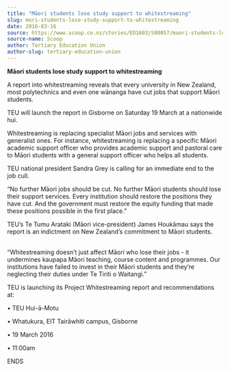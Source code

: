 ```yaml
---
title: "Māori students lose study support to whitestreaming"
slug: mori-students-lose-study-support-to-whitestreaming
date: 2016-03-16
source: https://www.scoop.co.nz/stories/ED1603/S00057/maori-students-lose-study-support-to-whitestreaming.htm
source-name: Scoop
author: Tertiary Education Union
author-slug: tertiary-education-union
---
```


<p><strong>Māori students lose study support to
whitestreaming</strong></p>

<p>A report into whitestreaming
reveals that every university in New Zealand, most
polytechnics and even one wānanga have cut jobs that
support Māori students.</p>

<p>TEU will launch the report in
Gisborne on Saturday 19 March at a nationwide
hui.</p>

<p>Whitestreaming is replacing specialist Māori jobs
and services with generalist ones. For instance,
whitestreaming is replacing a specific Māori academic
support officer who provides academic support and pastoral
care to Māori students with a general support officer who
helps all students.</p>

<p>TEU national president Sandra Grey is
calling for an immediate end to the job cull.</p>

<p>“No
further Māori jobs should be cut. No further Māori
students should lose their support services. Every
institution should restore the positions they have cut. And
the government must restore the equity funding that made
these positions possible in the first place.”</p>

<p>TEU’s Te
Tumu Arataki (Māori vice-president) James Houkāmau says
the report is an indictment on New Zealand’s commitment to
Māori students.</p>

<p><br>“Whitestreaming doesn’t just
affect Māori who lose their jobs - it undermines kaupapa
Māori teaching, course content and programmes. Our
institutions have failed to invest in their Māori students
and they’re neglecting their duties under Te Tiriti o
Waitangi.”</p>

<p>TEU is launching its Project Whitestreaming
report and recommendations at:</p>

<p>•	TEU
Hui-ā-Motu</p>

<p>•	Whatukura, EIT Tairāwhiti campus,
Gisborne</p>

<p>•	19 March
2016</p>

<p>•	11:00am</p>

<p>ENDS<p>

